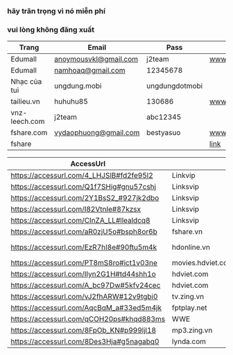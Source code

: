 ### hãy trân trọng vì nó miễn phí
### vui lòng không đăng xuất

Trang         | Email                 | Pass            | nguồn |
--------------|-----------------------|-----------------|-------|
Edumall       | anoymousvkl@gmail.com | j2team          | www.fb.com/429143117417814
Edumall       | namhoaq@gmail.com     | 12345678        |
Nhạc của tui  | ungdung.mobi          | ungdungdotmobi  |
tailieu.vn    | huhuhu85              | 130686          | www.fb.com/454106888254770
vnz-leech.com | j2team				  | abc12345
fshare.com	  |	vydaophuong@gmail.com |	bestyasuo		| www.fb.com/477284892603636
fshare        |                       |                 | [link](https://docs.google.com/document/d/15M00KhjFQfQvIpG5UFtOSm5RxOK28ce9LosOpHiH0Yw/edit)

|AccessUrl|   | Tài khoản | Nguồn |
|---------|---|---|---|
https://accessurl.com/4_LHJSlB#fd2fe95l2 | Linkvip           | |
https://accessurl.com/Q1f7SHig#gnu57cshj | Linksvip          |
https://accessurl.com/2Y1BsS2_#927jk2dbo | Linksvip          |
https://accessurl.com/I82VtnIe#87kzsx    | Linksvip          | 
https://accessurl.com/CInZA_LL#llealdcq8 | Linksvip          | iloveyou_0071412@yahoo.com | [nguồn](https://fb.com/461036374228488)
https://accessurl.com/aR0zjU5o#bsph8or6b | fshare.vn         | tewisken@gmail.com         | [nguồn](https://fb.com/479077769091015)
https://accessurl.com/EzR7hI8e#90ftu5m4k | hdonline.vn       |                            | [nguồn](https://fb.com/473446799654112|)
https://accessurl.com/PT8mS8ro#ict1v03ne | movies.hdviet.com | 
https://accessurl.com/IIyn2G1H#td44shh1o | hdviet.com        | Đặng Tấn Đông              | [nguồn](https://fb.com/471876229811169)
https://accessurl.com/A_bc97Dw#5kfv24cec | hdviet.com        | | [nguồn](https://fb.com/473832032948922)
https://accessurl.com/vJ2fhARW#12v9tgbi0 | tv.zing.vn        | | [nguồn](https://fb.com/471268223205303)
https://accessurl.com/AqcBqM_a#33ed5m4jk | fptplay.net       | | [nguồn](https://fb.com/471269626538496)
https://accessurl.com/qCOH20ps#khqd883ms | WWE               |
https://accessurl.com/8FpOb_KN#p999ljl18 | mp3.zing.vn       | | [nguồn](https://fb.com/471663566499102)
https://accessurl.com/8Des3Hja#g5nagabq0 | lynda.com		     | | [nguồn](https://fb.com/478643662467759)
